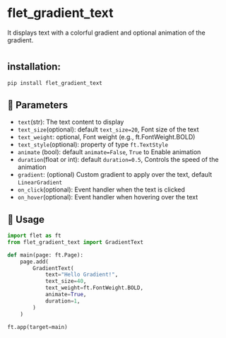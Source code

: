 # flet_gradient_text

It displays text with a colorful gradient and optional animation of the gradient.
#
## installation:
```bash
pip install flet_gradient_text
```
## 🔧 Parameters

- `text`(str): 	The text content to display
- `text_size`(optional): default `text_size=20`, Font size of the text
- `text_weight`: optional,	Font weight (e.g., ft.FontWeight.BOLD)
- `text_style`(optional): property of type `ft.TextStyle`
- `animate`	(bool): default `animate=False`, `True` to Enable animation
- `duration`(float or int): default `duration=0.5`, Controls the speed of the animation
- `gradient`: (optional) Custom gradient to apply over the text, default `LinearGradient`
- `on_click`(optional):	Event handler when the text is clicked
- `on_hover`(optional):	Event handler when hovering over the text

## 🧩 Usage

```python
import flet as ft
from flet_gradient_text import GradientText

def main(page: ft.Page):
    page.add(
        GradientText(
            text="Hello Gradient!",
            text_size=40,
            text_weight=ft.FontWeight.BOLD,
            animate=True,
            duration=1,
        )
    )

ft.app(target=main)
```


